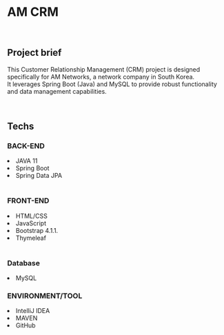 <h1> AM CRM </h1>

<br>

<h2>Project brief</h2>

This Customer Relationship Management (CRM) project is designed specifically for AM Networks, a network company in South Korea. 
<br>
It leverages Spring Boot (Java) and MySQL to provide robust functionality and data management capabilities.

<br>

<h2>Techs</h2>

<h3>BACK-END</h3>
<li>JAVA 11</li>
<li>Spring Boot</li>
<li>Spring Data JPA</li>

<br>

<h3>FRONT-END</h3>
<li>HTML/CSS</li>
<li>JavaScript</li>
<li>Bootstrap 4.1.1.</li>
<li>Thymeleaf</li>

<br>

<h3>Database</h3>
<li>MySQL</li>

<h3>ENVIRONMENT/TOOL</h3>
<li>IntelliJ IDEA</li>
<li>MAVEN</li>
<li>GitHub</li>
